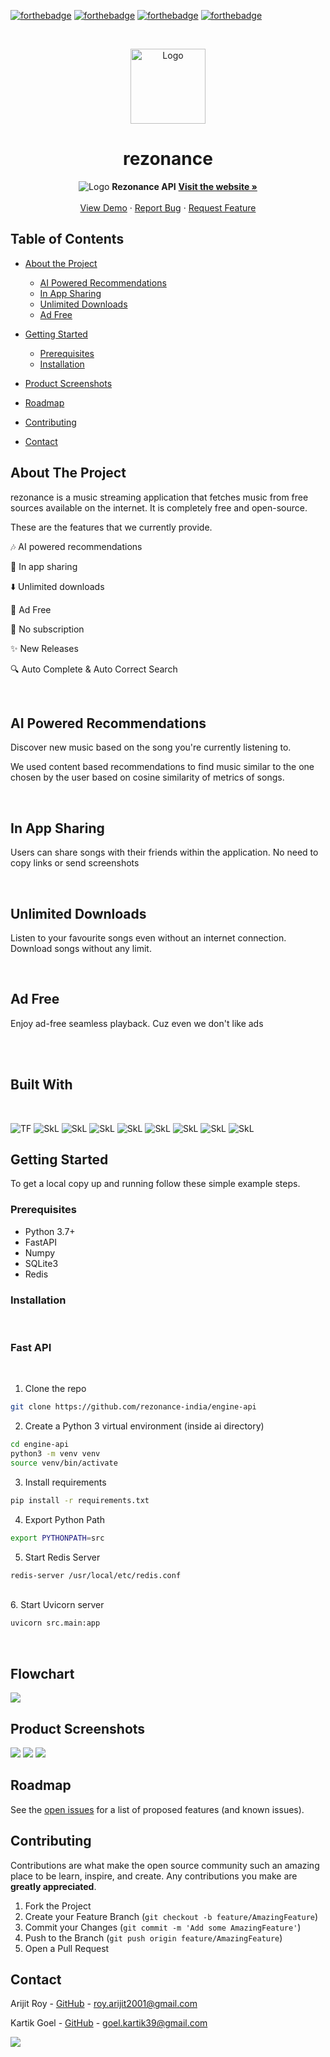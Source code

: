 <p align="center">

[![forthebadge](https://forthebadge.com/images/badges/built-with-love.svg)](https://forthebadge.com)
[![forthebadge](https://forthebadge.com/images/badges/for-you.svg)](https://forthebadge.com)
[![forthebadge](https://forthebadge.com/images/badges/made-with-python.svg)](https://forthebadge.com)
[![forthebadge](https://img.shields.io/github/workflow/status/kg-kartik/ga-test/Node.js%20CI?style=for-the-badge)](https://forthebadge.com)


</p>

<!-- PROJECT LOGO -->
<br/>
<p align="center">
  <a href="https://rezonanceindia.tech/">
    <img src="STATIC/rezonance-logo-blue-sq.png" alt="Logo" width="120" height="120">
  </a>

  <h1 align="center">rezonance</h1>
  <p align="center">
    <img src="STATIC/header.png" alt="Logo" >
    <!-- <br /> -->
    <strong>Rezonance API</strong>
    <!-- <br /> -->
    <a href="https://rezonanceindia.tech/"><strong>Visit the website »</strong></a>
    <br />
    <br />
    <a href="https://rezonanceindia.tech/">View Demo</a>
    ·
    <a href="https://github.com/rezonance-india/engine-api/issues">Report Bug</a>
    ·
    <a href="https://github.com/rezonance-india/engine-api/issues">Request Feature</a>
  </p>
</p>



<!-- TABLE OF CONTENTS -->
## Table of Contents

* [About the Project](#about-the-project)
  * [AI Powered Recommendations](#ai-powered-recommendations)
  * [In App Sharing](#in-app-sharing)
  * [Unlimited Downloads](#unlimited-downloads)
  * [Ad Free](#ad-free)

* [Getting Started](#getting-started)
  * [Prerequisites](#prerequisites)
  * [Installation](#installation)
* [Product Screenshots](#Product-Screenshots)
* [Roadmap](#roadmap)
* [Contributing](#contributing)
* [Contact](#contact)




<!-- ABOUT THE PROJECT -->
## About The Project
rezonance is a music streaming application that fetches music from free sources available on the internet. It is completely free and open-source. 

These are the features that we currently provide. 
<br/>

:notes: AI powered recommendations

:rocket: In app sharing 

:arrow_down: Unlimited downloads

:space_invader: Ad Free

:page_facing_up: No subscription

:sparkles: New Releases

:mag: Auto Complete & Auto Correct Search


<br />

## AI Powered Recommendations
Discover new music based on the song you're currently listening to.

We used content based recommendations to find music similar to the one chosen by the user based on cosine similarity of metrics of songs.

<br />

## In App Sharing
Users can share songs with their friends within the application. No need to copy links or send screenshots

<br />

## Unlimited Downloads
Listen to your favourite songs even without an internet connection. Download songs without any limit.

<br />

## Ad Free
Enjoy ad-free seamless playback. Cuz even we don't like ads

<br />
<br />

## Built With

</br>
<p float = "left">

<img alt="TF" src="https://img.shields.io/badge/Azure-0089D6?style=for-the-badge&logo=microsoft-azure&logoColor=white"/>

<img alt="SkL" src="https://img.shields.io/badge/SciKit%20Learn-F7931E?style=for-the-badge&logo=scikit-learn&logoColor=white"/>

<img alt="SkL" src="https://img.shields.io/badge/Redis-DC382D?style=for-the-badge&logo=redis&logoColor=white"/>

<img alt="SkL" src="https://img.shields.io/badge/sqlite3-003B57?style=for-the-badge&logo=sqlite&logoColor=white"/>

<img alt="SkL" src="https://img.shields.io/badge/numpy-013243?style=for-the-badge&logo=numpy&logoColor=white"/>

<img alt="SkL" src="https://img.shields.io/badge/fastapi-009688?style=for-the-badge&logo=fastapi&logoColor=white"/>

<img alt="SkL" src="https://img.shields.io/badge/nginx-009639?style=for-the-badge&logo=nginx&logoColor=white"/>

<img alt="SkL" src="https://img.shields.io/badge/pytest-14161A?style=for-the-badge&logo=pytest&logoColor=white"/>

<img alt="SkL" src="https://img.shields.io/badge/github%20actions-2088FF?style=for-the-badge&logo=github-actions&logoColor=white"/>

</p>


<!-- GETTING STARTED -->
## Getting Started

To get a local copy up and running follow these simple example steps.

### Prerequisites


* Python 3.7+
* FastAPI
* Numpy
* SQLite3
* Redis


### Installation 

<br />

### Fast API
<br />

1. Clone the repo 
```sh
git clone https://github.com/rezonance-india/engine-api
```


2. Create a Python 3 virtual environment (inside ai directory)
```sh
cd engine-api
python3 -m venv venv
source venv/bin/activate
```

3. Install requirements
```sh
pip install -r requirements.txt
```

4. Export Python Path
```sh
export PYTHONPATH=src
```

5. Start Redis Server
```sh
redis-server /usr/local/etc/redis.conf
```

</br>
6. Start Uvicorn server

```sh
uvicorn src.main:app
```

<br />


<!-- USAGE EXAMPLES -->
## Flowchart


<img src = "STATIC/rezonance-api.png">


## Product Screenshots

<img src = "STATIC/1.png">

<img src = "STATIC/2.png">

<img src = "STATIC/3.png">



<!-- ROADMAP -->
## Roadmap

See the [open issues](https://github.com/rezonance-india/engine-api/issues) for a list of proposed features (and known issues).


<!-- CONTRIBUTING -->
## Contributing

Contributions are what make the open source community such an amazing place to be learn, inspire, and create. Any contributions you make are **greatly appreciated**.

1. Fork the Project
2. Create your Feature Branch (`git checkout -b feature/AmazingFeature`)
3. Commit your Changes (`git commit -m 'Add some AmazingFeature'`)
4. Push to the Branch (`git push origin feature/AmazingFeature`)
5. Open a Pull Request





<!-- CONTACT -->
## Contact

Arijit Roy - [GitHub](https://github.com/radioactive11) - roy.arijit2001@gmail.com

Kartik Goel - [GitHub](https://github.com/kg-kartik) - goel.kartik39@gmail.com



<img src = "https://imgs.xkcd.com/comics/music_drm.png">


